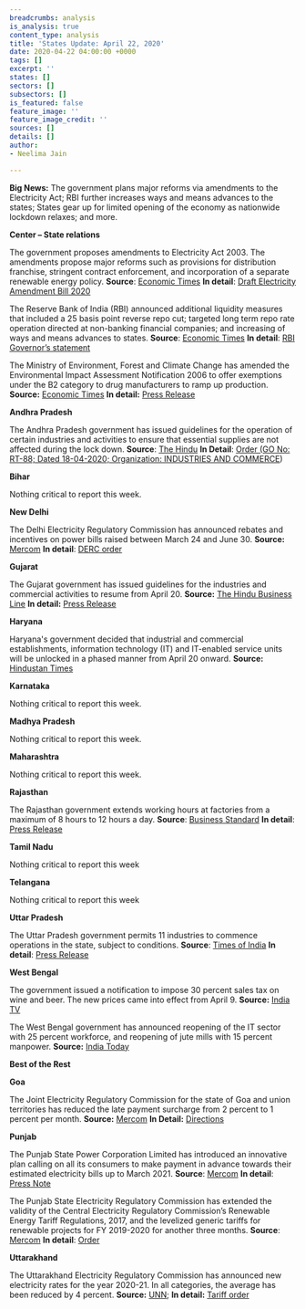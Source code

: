 ```yaml
---
breadcrumbs: analysis
is_analysis: true
content_type: analysis
title: 'States Update: April 22, 2020'
date: 2020-04-22 04:00:00 +0000
tags: []
excerpt: ''
states: []
sectors: []
subsectors: []
is_featured: false
feature_image: ''
feature_image_credit: ''
sources: []
details: []
author:
- Neelima Jain

---
```

**Big News:** The government plans major reforms via amendments to the Electricity Act; RBI further increases ways and means advances to the states; States gear up for limited opening of the economy as nationwide lockdown relaxes; and more.

**Center – State relations**

The government proposes amendments to Electricity Act 2003. The amendments propose major reforms such as provisions for distribution franchise, stringent contract enforcement, and incorporation of a separate renewable energy policy. **Source**: [Economic Times](https://economictimes.indiatimes.com/news/economy/policy/power-ministry-brings-new-draft-of-electricity-amendment-bill/articleshow/75220967.cms) **In detail**: [Draft Electricity Amendment Bill 2020](https://powermin.nic.in/sites/default/files/webform/notices/Draft_Electricity_Amendment_Bill_2020_for_comments.pdf)

The Reserve Bank of India (RBI) announced additional liquidity measures that included a 25 basis point reverse repo cut; targeted long term repo rate operation directed at non-banking financial companies; and increasing of ways and means advances to states. **Source**: [Economic Times](https://economictimes.indiatimes.com/news/economy/policy/rbi-announces-second-tranche-of-liquidity-boost-cuts-reverse-repo-by-25-basis-points-special-tltro-for-nbfcs-mid-sized-corporates/articleshow/75193089.cms) **In detail**: [RBI Governor’s statement](https://www.rbi.org.in/Scripts/bs_viewcontent.aspx?Id=3853)

The Ministry of Environment, Forest and Climate Change has amended the Environmental Impact Assessment Notification 2006 to offer exemptions under the B2 category to drug manufacturers to ramp up production. **Source:** [Economic Times](https://health.economictimes.indiatimes.com/news/pharma/govt-taking-measures-to-ramp-up-drug-production-official/75174039) **In detail:** [Press Release](https://pib.gov.in/newsite/PrintRelease.aspx?relid=202284)

**Andhra Pradesh**

The Andhra Pradesh government has issued guidelines for the operation of certain industries and activities to ensure that essential supplies are not affected during the lock down. **Source**: [The Hindu](https://www.thehindu.com/news/national/andhra-pradesh/ap-allows-some-sectors-to-wok-in-lock-down/article31381999.ece) **In Detail**: [Order (GO No: RT-88; Dated 18-04-2020; Organization: INDUSTRIES AND COMMERCE](https://goir.ap.gov.in/Reports.aspx))

**Bihar**

Nothing critical to report this week.

**New Delhi**

The Delhi Electricity Regulatory Commission has announced rebates and incentives on power bills raised between March 24 and June 30. **Source:** [Mercom](https://mercomindia.com/amid-covid-outbreak-delhi-electricity-consumers/) **In detail**: [DERC order](http://www.derc.gov.in/ordersPetitions/orders/Misc/2020/DERC%20COVID%2019%20ORDER.pdf)

**Gujarat**

The Gujarat government has issued guidelines for the industries and commercial activities to resume from April 20. **Source:** [The Hindu Business Line](https://www.thehindubusinessline.com/news/national/lockdown-gujarat-to-provide-relaxations-for-businesses-from-april-20/article31355853.ece) **In detail:** [Press Release](https://gujaratinformation.net/uploads/article/60JbUdu72sNB11ORJ2F0JYu_xIptXVtF.pdf)

**Haryana**

Haryana's government decided that industrial and commercial establishments, information technology (IT) and IT-enabled service units will be unlocked in a phased manner from April 20 onward. **Source:** [Hindustan Times](https://www.hindustantimes.com/chandigarh/haryana-to-resume-economic-activity-in-phased-manner/story-UbY9O8usTvArMaPgvLGlLI.html)

**Karnataka**

Nothing critical to report this week.

**Madhya Pradesh**

Nothing critical to report this week.

**Maharashtra**

Nothing critical to report this week.

**Rajasthan**

The Rajasthan government extends working hours at factories from a maximum of 8 hours to 12 hours a day. **Source**: [Business Standard](https://www.business-standard.com/article/economy-policy/covid-19-rajasthan-issues-lockdown-rules-to-start-industries-from-april-20-120041900180_1.html) **In detail**: [Press Release](http://dipr.rajasthan.gov.in/content/dipr/en/news-detail.206028.html)

**Tamil Nadu**

Nothing critical to report this week

**Telangana**

Nothing critical to report this week

**Uttar Pradesh**

The Uttar Pradesh government permits 11 industries to commence operations in the state, subject to conditions. **Source**: [Times of India](https://timesofindia.indiatimes.com/city/lucknow/coronavirus-lockdown-up-govt-permits-11-industries-to-operate-from-monday/articleshow/75234941.cms) **In detail**: [Press Release](http://information.up.nic.in/attachments/files/5e9c1ba3-2c10-4374-a55e-1f400af72573.pdf)

**West Bengal**

The government issued a notification to impose 30 percent sales tax on wine and beer. The new prices came into effect from April 9. **Source:** [India TV](https://www.indiatvnews.com/business/news-west-bengal-imposes-30-per-cent-sales-tax-on-liquor-coronavirus-lockdown-607318)

The West Bengal government has announced reopening of the IT sector with 25 percent workforce, and reopening of jute mills with 15 percent manpower. **Source:** [India Today](https://www.indiatoday.in/india/story/in-west-bengal-conditional-relief-from-lockdown-for-it-sector-jute-industry-1668955-2020-04-20)

**Best of the Rest**

**Goa**

The Joint Electricity Regulatory Commission for the state of Goa and union territories has reduced the late payment surcharge from 2 percent to 1 percent per month. **Source:** [Mercom](https://mercomindia.com/lockdown-goa-ut-reduce-late-payment-surcharge/) **In Detail:** [Directions](http://jercuts.gov.in/writereaddata/UploadFile/Relief%20Order%2010th%20April%20copy637221322230125303.pdf)

**Punjab**

The Punjab State Power Corporation Limited has introduced an innovative plan calling on all its consumers to make payment in advance towards their estimated electricity bills up to March 2021. **Source**: [Mercom](https://mercomindia.com/punjab-discoms-receives-%e2%82%b9350-million-advance-payment/) **In detail**: [Press Note](https://www.pspcl.in/2020/04/advance-payment-of-rs-35-crores-deposited-esteemed-consumers-of-pspcl-come-forward-to-help-as-well-as-earn-lucrative-returns-by-advance-payment-of-electricity-bills/)

The Punjab State Electricity Regulatory Commission has extended the validity of the Central Electricity Regulatory Commission’s Renewable Energy Tariff Regulations, 2017, and the levelized generic tariffs for renewable projects for FY 2019-2020 for another three months. **Source**: [Mercom](https://mercomindia.com/punjab-extends-validity-levelized-tariffs-renewables/) **In detail**: [Order](http://pserc.gov.in/pages/Order-in-petition-no-13-of-2020.pdf)

**Uttarakhand**

The Uttarakhand Electricity Regulatory Commission has announced new electricity rates for the year 2020-21. In all categories, the average has been reduced by 4 percent. **Source:** [UNN](https://uttarakhandnewsnetwork.com/2020/04/electricity-tariffs-reduced-in-uttarakhand/); **In detail:** [Tariff order](http://www.uerc.gov.in/press_release_2020-21/upcl/english.pdf)